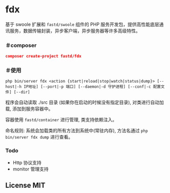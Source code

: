 # fdx

基于 swoole 扩展和 `fastd/swoole` 组件的 PHP 服务开发包，提供高性能底层通讯服务，数据传输封装，异步客户端，异步服务器等许多高级特性。

### ＃composer

```json
composer create-project fastd/fdx
```

### ＃使用

```
php bin/server fdx <action {start|reload|stop|watch|status|dump}> [--host|-h IP地址] [--port|-p 端口] [--daemon|-d 守护进程] [--conf|-c 配置文件] [--dir]
```

程序会自动读取 ./src 目录 (如果你在启动的时候没有指定目录), 对类进行自动加载, 添加到服务容器中。

容器使用 `fastd/container` 进行管理, 类支持依赖注入。

命名规则: 系统会加载类的所有方法到系统中(常驻内存), 方法名通过 `php bin/server fdx dump` 进行查看。

### Todo

* Http 协议支持
* monitor 管理支持

## License MIT
